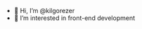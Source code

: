 - 👋 Hi, I’m @kilgorezer
- 👀 I’m interested in front-end development

<!---
kilgorezer/kilgorezer is a ✨ special ✨ repository because its `README.md` (this file) appears on your GitHub profile.
You can click the Preview link to take a look at your changes.
--->

